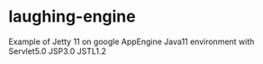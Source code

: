 # laughing-engine
Example of Jetty 11 on google AppEngine Java11 environment with Servlet5.0 JSP3.0 JSTL1.2 
